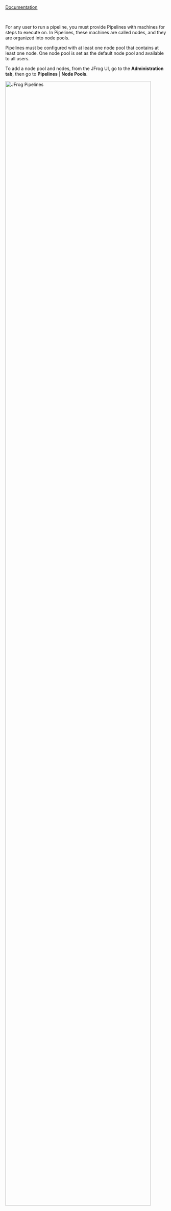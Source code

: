 <!-- ### Admin - Configure Node Pools -->

<br/>

[Documentation](https://www.jfrog.com/confluence/display/JFROG/Pipelines+Step-By-Step#PipelinesStep-By-Step-CreateaNodePool.)

<br/>

For any user to run a pipeline, you must provide Pipelines with machines for steps to execute on. In Pipelines, these machines are called nodes, and they are organized into node pools.

Pipelines must be configured with at least one node pool that contains at least one node. One node pool is set as the default node pool and available to all users.

To add a node pool and nodes, from the JFrog UI, go to the  **Administration tab**, then go to **Pipelines** | **Node Pools**.

<img src="https://www.jfrog.com/confluence/download/attachments/102630311/view_node_pools_1.png?version=1&modificationDate=1605686905000&api=v2" alt="JFrog Pipelines" style="width:95%;background-color:transparent;border:none;" />


#### Note

Node pools can be static (a VM in at a fixed IP address) or dynamic (on-demand in a cloud service). For more information, see [Managing Pipelines Node Pools](https://www.jfrog.com/confluence/display/JFROG/Managing+Pipelines+Node+Pools).

<br/>

### Automation

Configure a Node Pool with the REST API

TBD

[Documentation](https://www.jfrog.com/confluence/display/JFROG/Pipelines+REST+API#PipelinesRESTAPI-NODES)

<br/> 

---
